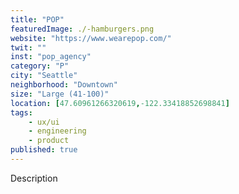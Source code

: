 ```yaml
---
title: "POP"
featuredImage: ./-hamburgers.png
website: "https://www.wearepop.com/"
twit: ""
inst: "pop_agency"
category: "P"
city: "Seattle"
neighborhood: "Downtown"
size: "Large (41-100)"
location: [47.60961266320619,-122.33418852698841]
tags:
    - ux/ui
    - engineering
    - product
published: true
---
```


Description
